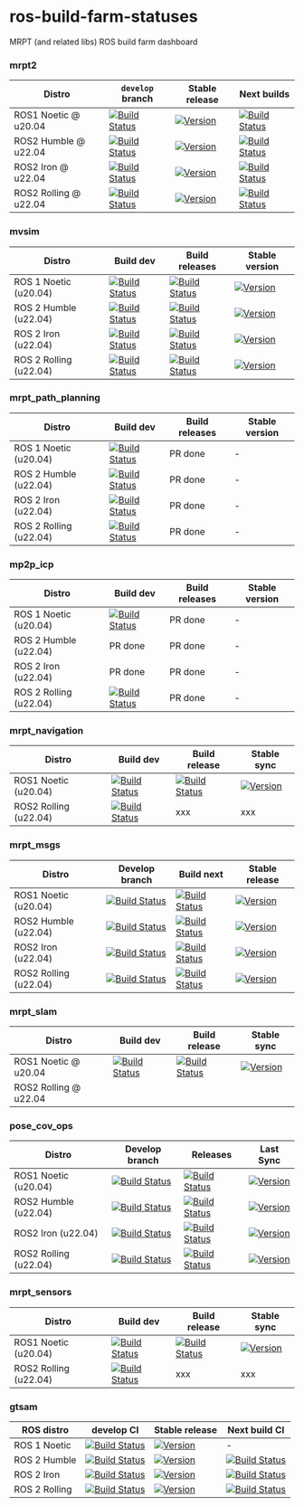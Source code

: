 # ros-build-farm-statuses
MRPT (and related libs) ROS build farm dashboard


### mrpt2

| Distro | `develop` branch  | Stable release | Next builds |
|---|---|---|---|
| ROS1 Noetic @ u20.04 | [![Build Status](https://build.ros.org/job/Ndev__mrpt2__ubuntu_focal_amd64/badge/icon)](https://build.ros.org/job/Ndev__mrpt2__ubuntu_focal_amd64/) | [![Version](https://img.shields.io/ros/v/noetic/mrpt2)](https://index.ros.org/search/?term=mrpt2) | [![Build Status](https://build.ros.org/job/Nbin_uF64__mrpt2__ubuntu_focal_amd64__binary/badge/icon)](https://build.ros.org/job/Nbin_uF64__mrpt2__ubuntu_focal_amd64__binary/) |
| ROS2 Humble @ u22.04 | [![Build Status](https://build.ros2.org/job/Hdev__mrpt2__ubuntu_jammy_amd64/badge/icon)](https://build.ros2.org/job/Hdev__mrpt2__ubuntu_jammy_amd64/) | [![Version](https://img.shields.io/ros/v/humble/mrpt2)](https://index.ros.org/search/?term=mrpt2) | [![Build Status](https://build.ros2.org/job/Hbin_uJ64__mrpt2__ubuntu_jammy_amd64__binary/badge/icon)](https://build.ros2.org/job/Hbin_uJ64__mrpt2__ubuntu_jammy_amd64__binary/) | 
| ROS2 Iron @ u22.04 | [![Build Status](https://build.ros2.org/job/Idev__mrpt2__ubuntu_jammy_amd64/badge/icon)](https://build.ros2.org/job/Idev__mrpt2__ubuntu_jammy_amd64/) | [![Version](https://img.shields.io/ros/v/iron/mrpt2)](https://index.ros.org/search/?term=mrpt2) | [![Build Status](https://build.ros2.org/job/Ibin_uJ64__mrpt2__ubuntu_jammy_amd64__binary/badge/icon)](https://build.ros2.org/job/Ibin_uJ64__mrpt2__ubuntu_jammy_amd64__binary/) | 
| ROS2 Rolling @ u22.04 | [![Build Status](https://build.ros2.org/job/Rdev__mrpt2__ubuntu_jammy_amd64/badge/icon)](https://build.ros2.org/job/Rdev__mrpt2__ubuntu_jammy_amd64/) |  [![Version](https://img.shields.io/ros/v/rolling/mrpt2)](https://index.ros.org/search/?term=mrpt2) | [![Build Status](https://build.ros2.org/job/Rbin_uJ64__mrpt2__ubuntu_jammy_amd64__binary/badge/icon)](https://build.ros2.org/job/Rbin_uJ64__mrpt2__ubuntu_jammy_amd64__binary/) | 

### mvsim

| Distro | Build dev | Build releases | Stable version |
| ---    | ---       | ---            | ---         |
| ROS 1 Noetic (u20.04) | [![Build Status](https://build.ros.org/job/Ndev__mvsim__ubuntu_focal_amd64/badge/icon)](https://build.ros.org/job/Ndev__mvsim__ubuntu_focal_amd64/) |  [![Build Status](https://build.ros.org/job/Nbin_uF64__mvsim__ubuntu_focal_amd64__binary/badge/icon)](https://build.ros.org/job/Nbin_uF64__mvsim__ubuntu_focal_amd64__binary/)  | [![Version](https://img.shields.io/ros/v/noetic/mvsim)](https://index.ros.org/search/?term=mvsim) |
| ROS 2 Humble (u22.04) | [![Build Status](https://build.ros2.org/job/Hdev__mvsim__ubuntu_jammy_amd64/badge/icon)](https://build.ros2.org/job/Hdev__mvsim__ubuntu_jammy_amd64/) |  [![Build Status](https://build.ros2.org/job/Hbin_uJ64__mvsim__ubuntu_jammy_amd64__binary/badge/icon)](https://build.ros2.org/job/Hbin_uJ64__mvsim__ubuntu_jammy_amd64__binary/) | [![Version](https://img.shields.io/ros/v/humble/mvsim)](https://index.ros.org/search/?term=mvsim) |
| ROS 2 Iron (u22.04) | [![Build Status](https://build.ros2.org/job/Idev__mvsim__ubuntu_jammy_amd64/badge/icon)](https://build.ros2.org/job/Idev__mvsim__ubuntu_jammy_amd64/) |  [![Build Status](https://build.ros2.org/job/Ibin_uJ64__mvsim__ubuntu_jammy_amd64__binary/badge/icon)](https://build.ros2.org/job/Ibin_uJ64__mvsim__ubuntu_jammy_amd64__binary/)  | [![Version](https://img.shields.io/ros/v/iron/mvsim)](https://index.ros.org/search/?term=mvsim) |
| ROS 2 Rolling (u22.04) | [![Build Status](https://build.ros2.org/job/Rdev__mvsim__ubuntu_jammy_amd64/badge/icon)](https://build.ros2.org/job/Rdev__mvsim__ubuntu_jammy_amd64/) |  [![Build Status](https://build.ros2.org/job/Rbin_uJ64__mvsim__ubuntu_jammy_amd64__binary/badge/icon)](https://build.ros2.org/job/Rbin_uJ64__mvsim__ubuntu_jammy_amd64__binary/)  | [![Version](https://img.shields.io/ros/v/rolling/mvsim)](https://index.ros.org/search/?term=mvsim) |


### mrpt_path_planning

| Distro | Build dev | Build releases | Stable version |
| ---    | ---       | ---            | ---         |
| ROS 1 Noetic (u20.04) | [![Build Status](https://build.ros.org/job/Ndev__mrpt_path_planning__ubuntu_focal_amd64/badge/icon)](https://build.ros.org/job/Ndev__mrpt_path_planning__ubuntu_focal_amd64/) | PR done | - |
| ROS 2 Humble (u22.04) | [![Build Status](https://build.ros2.org/job/Hdev__mrpt_path_planning__ubuntu_jammy_amd64/badge/icon)](https://build.ros2.org/job/Hdev__mrpt_path_planning__ubuntu_jammy_amd64/) | PR done | - |
| ROS 2 Iron (u22.04) | [![Build Status](https://build.ros2.org/job/Idev__mrpt_path_planning__ubuntu_jammy_amd64/badge/icon)](https://build.ros2.org/job/Idev__mrpt_path_planning__ubuntu_jammy_amd64/) | PR done | - |
| ROS 2 Rolling (u22.04) | [![Build Status](https://build.ros2.org/job/Rdev__mrpt_path_planning__ubuntu_jammy_amd64/badge/icon)](https://build.ros2.org/job/Rdev__mrpt_path_planning__ubuntu_jammy_amd64/) | PR done | - |


### mp2p_icp

| Distro | Build dev | Build releases | Stable version |
| ---    | ---       | ---            | ---         |
| ROS 1 Noetic (u20.04) | [![Build Status](https://build.ros.org/job/Ndev__mp2p_icp__ubuntu_focal_amd64/badge/icon)](https://build.ros.org/job/Ndev__mp2p_icp__ubuntu_focal_amd64/) | PR done | - |
| ROS 2 Humble (u22.04) | PR done | PR done | - |
| ROS 2 Iron (u22.04) | PR done | PR done | - |
| ROS 2 Rolling (u22.04) | [![Build Status](https://build.ros2.org/job/Rdev__mp2p_icp__ubuntu_jammy_amd64/badge/icon)](https://build.ros2.org/job/Rdev__mp2p_icp__ubuntu_jammy_amd64/) | PR done | - |

### mrpt_navigation

| Distro | Build dev | Build release | Stable sync |
| --- | --- | --- | --- |
| ROS1 Noetic (u20.04) | [![Build Status](https://build.ros.org/job/Ndev__mrpt_navigation__ubuntu_focal_amd64/badge/icon)](https://build.ros.org/job/Ndev__mrpt_navigation__ubuntu_focal_amd64/) |  [![Build Status](https://build.ros.org/job/Nbin_uF64__mrpt_navigation__ubuntu_focal_amd64__binary/badge/icon)](https://build.ros.org/job/Nbin_uF64__mrpt_navigation__ubuntu_focal_amd64__binary/) | [![Version](https://img.shields.io/ros/v/noetic/mrpt_navigation)](https://index.ros.org/search/?term=mrpt_navigation) |
| ROS2 Rolling (u22.04) | [![Build Status](https://build.ros2.org/job/Rdev__mrpt_navigation__ubuntu_jammy_amd64/badge/icon)](https://build.ros2.org/job/Rdev__mrpt_navigation__ubuntu_jammy_amd64/) |  xxx | xxx |

### mrpt_msgs

| Distro | Develop branch | Build next | Stable release |
| --- | --- | --- | --- |
| ROS1 Noetic (u20.04) | [![Build Status](https://build.ros.org/job/Ndev__mrpt_msgs__ubuntu_focal_amd64/badge/icon)](https://build.ros.org/job/Ndev__mrpt_msgs__ubuntu_focal_amd64/) | [![Build Status](https://build.ros.org/job/Nbin_uF64__mrpt_msgs__ubuntu_focal_amd64__binary/badge/icon)](https://build.ros.org/job/Nbin_uF64__mrpt_msgs__ubuntu_focal_amd64__binary/) | [![Version](https://img.shields.io/ros/v/noetic/mrpt_msgs)](https://index.ros.org/search/?term=mrpt_msgs) |
| ROS2 Humble (u22.04) | [![Build Status](https://build.ros2.org/job/Hdev__mrpt_msgs__ubuntu_jammy_amd64/badge/icon)](https://build.ros2.org/job/Hdev__mrpt_msgs__ubuntu_jammy_amd64/) | [![Build Status](https://build.ros2.org/job/Hbin_ujv8_uJv8__mrpt_msgs__ubuntu_jammy_arm64__binary/badge/icon)](https://build.ros2.org/job/Hbin_ujv8_uJv8__mrpt_msgs__ubuntu_jammy_arm64__binary/) | [![Version](https://img.shields.io/ros/v/humble/mrpt_msgs)](https://index.ros.org/search/?term=mrpt_msgs) |
| ROS2 Iron (u22.04) | [![Build Status](https://build.ros2.org/job/Idev__mrpt_msgs__ubuntu_jammy_amd64/badge/icon)](https://build.ros2.org/job/Idev__mrpt_msgs__ubuntu_jammy_amd64/) |  [![Build Status](https://build.ros2.org/job/Ibin_uJ64__mrpt_msgs__ubuntu_jammy_amd64__binary/badge/icon)](https://build.ros2.org/job/Ibin_uJ64__mrpt_msgs__ubuntu_jammy_amd64__binary/) | [![Version](https://img.shields.io/ros/v/iron/mrpt_msgs)](https://index.ros.org/search/?term=mrpt_msgs) |
| ROS2 Rolling (u22.04) | [![Build Status](https://build.ros2.org/job/Rdev__mrpt_msgs__ubuntu_jammy_amd64/badge/icon)](https://build.ros2.org/job/Rdev__mrpt_msgs__ubuntu_jammy_amd64/) |  [![Build Status](https://build.ros2.org/job/Rbin_uJ64__mrpt_msgs__ubuntu_jammy_amd64__binary/badge/icon)](https://build.ros2.org/job/Rbin_uJ64__mrpt_msgs__ubuntu_jammy_amd64__binary/) | [![Version](https://img.shields.io/ros/v/rolling/mrpt_msgs)](https://index.ros.org/search/?term=mrpt_msgs) |

### mrpt_slam

| Distro | Build dev | Build release | Stable sync |
| --- | --- | --- | --- |
|  ROS1 Noetic @ u20.04 | [![Build Status](https://build.ros.org/job/Ndev__mrpt_slam__ubuntu_focal_amd64/badge/icon)](https://build.ros.org/job/Ndev__mrpt_slam__ubuntu_focal_amd64/) | [![Build Status](https://build.ros.org/job/Nbin_uF64__mrpt_slam__ubuntu_focal_amd64__binary/badge/icon)](https://build.ros.org/job/Nbin_uF64__mrpt_slam__ubuntu_focal_amd64__binary/) | [![Version](https://img.shields.io/ros/v/noetic/mrpt_slam)](https://index.ros.org/search/?term=mrpt_slam) |
|  ROS2 Rolling @ u22.04 |  |  |


### pose_cov_ops

| Distro | Develop branch | Releases | Last Sync |
| ---    | ---            | ---      |  ---      |
| ROS1 Noetic (u20.04) | [![Build Status](https://build.ros.org/job/Ndev__pose_cov_ops__ubuntu_focal_amd64/badge/icon)](https://build.ros.org/job/Ndev__pose_cov_ops__ubuntu_focal_amd64/) | [![Build Status](https://build.ros.org/job/Nbin_uF64__pose_cov_ops__ubuntu_focal_amd64__binary/badge/icon)](https://build.ros.org/job/Nbin_uF64__pose_cov_ops__ubuntu_focal_amd64__binary/)  | [![Version](https://img.shields.io/ros/v/noetic/pose_cov_ops)](https://index.ros.org/search/?term=pose_cov_ops) |
| ROS2 Humble  (u22.04) | [![Build Status](https://build.ros2.org/job/Hdev__pose_cov_ops__ubuntu_jammy_amd64/badge/icon)](https://build.ros2.org/job/Hdev__pose_cov_ops__ubuntu_jammy_amd64/) | [![Build Status](https://build.ros2.org/job/Hbin_uJ64__pose_cov_ops__ubuntu_jammy_amd64__binary/badge/icon)](https://build.ros2.org/job/Hbin_uJ64__pose_cov_ops__ubuntu_jammy_amd64__binary/)  | [![Version](https://img.shields.io/ros/v/humble/pose_cov_ops)](https://index.ros.org/search/?term=pose_cov_ops) |
| ROS2 Iron  (u22.04) | [![Build Status](https://build.ros2.org/job/Idev__pose_cov_ops__ubuntu_jammy_amd64/badge/icon)](https://build.ros2.org/job/Idev__pose_cov_ops__ubuntu_jammy_amd64/) | [![Build Status](https://build.ros2.org/job/Ibin_uJ64__pose_cov_ops__ubuntu_jammy_amd64__binary/badge/icon)](https://build.ros2.org/job/Ibin_uJ64__pose_cov_ops__ubuntu_jammy_amd64__binary/)  | [![Version](https://img.shields.io/ros/v/iron/pose_cov_ops)](https://index.ros.org/search/?term=pose_cov_ops) |
| ROS2 Rolling (u22.04) | [![Build Status](https://build.ros2.org/job/Rdev__pose_cov_ops__ubuntu_jammy_amd64/badge/icon)](https://build.ros2.org/job/Rdev__pose_cov_ops__ubuntu_jammy_amd64/) | [![Build Status](https://build.ros2.org/job/Rbin_uJ64__pose_cov_ops__ubuntu_jammy_amd64__binary/badge/icon)](https://build.ros2.org/job/Rbin_uJ64__pose_cov_ops__ubuntu_jammy_amd64__binary/)  | [![Version](https://img.shields.io/ros/v/rolling/pose_cov_ops)](https://index.ros.org/search/?term=pose_cov_ops) |


### mrpt_sensors

| Distro | Build dev | Build release | Stable sync |
| --- | --- | --- | --- |
| ROS1 Noetic (u20.04) | [![Build Status](https://build.ros.org/job/Ndev__mrpt_sensors__ubuntu_focal_amd64/badge/icon)](https://build.ros.org/job/Ndev__mrpt_sensors__ubuntu_focal_amd64/) | [![Build Status](https://build.ros.org/job/Nbin_uF64__mrpt_sensors__ubuntu_focal_amd64__binary/badge/icon)](https://build.ros.org/job/Nbin_uF64__mrpt_sensors__ubuntu_focal_amd64__binary/) | [![Version](https://img.shields.io/ros/v/noetic/mrpt_sensors)](https://index.ros.org/search/?term=mrpt_sensors) |
| ROS2 Rolling (u22.04) | [![Build Status](https://build.ros2.org/job/Rdev__mrpt_sensors__ubuntu_jammy_amd64/badge/icon)](https://build.ros2.org/job/Rdev__mrpt_sensors__ubuntu_jammy_amd64/) |  xxx | xxx |


### gtsam

| ROS distro | develop CI | Stable release | Next build CI |
|---|---|---|---|
| ROS 1 Noetic |  [![Build Status](https://build.ros.org/job/Ndev__gtsam__ubuntu_focal_amd64/badge/icon)](https://build.ros.org/job/Ndev__gtsam__ubuntu_focal_amd64/) | [![Version](https://img.shields.io/ros/v/noetic/gtsam)](https://index.ros.org/search/?term=gtsam) | - |
| ROS 2 Humble | [![Build Status](https://build.ros2.org/job/Hdev__gtsam__ubuntu_jammy_amd64/badge/icon)](https://build.ros2.org/job/Hdev__gtsam__ubuntu_jammy_amd64/) | [![Version](https://img.shields.io/ros/v/humble/gtsam)](https://index.ros.org/search/?term=gtsam) | [![Build Status](https://build.ros2.org/job/Hbin_uJ64__gtsam__ubuntu_jammy_amd64__binary/badge/icon)](https://build.ros2.org/job/Hbin_uJ64__gtsam__ubuntu_jammy_amd64__binary/) |
| ROS 2 Iron | [![Build Status](https://build.ros2.org/job/Idev__gtsam__ubuntu_jammy_amd64/badge/icon)](https://build.ros2.org/job/Idev__gtsam__ubuntu_jammy_amd64/) | [![Version](https://img.shields.io/ros/v/iron/gtsam)](https://index.ros.org/search/?term=gtsam) | [![Build Status](https://build.ros2.org/job/Ibin_uJ64__gtsam__ubuntu_jammy_amd64__binary/badge/icon)](https://build.ros2.org/job/Ibin_uJ64__gtsam__ubuntu_jammy_amd64__binary/) |
| ROS 2 Rolling | [![Build Status](https://build.ros2.org/job/Rdev__gtsam__ubuntu_jammy_amd64/badge/icon)](https://build.ros2.org/job/Rdev__gtsam__ubuntu_jammy_amd64/) | [![Version](https://img.shields.io/ros/v/rolling/gtsam)](https://index.ros.org/search/?term=gtsam) | [![Build Status](https://build.ros2.org/job/Rbin_uJ64__gtsam__ubuntu_jammy_amd64__binary/badge/icon)](https://build.ros2.org/job/Rbin_uJ64__gtsam__ubuntu_jammy_amd64__binary/) |





